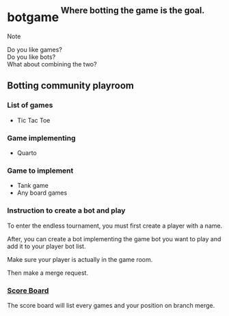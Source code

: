 <h1>botgame<sup><sup>&nbsp;Where botting the game is the goal.</sup></sup></h1>

> [!NOTE]
> Do you like games?<br/>
> Do you like bots?<br/>
> What about combining the two?<br/>

## Botting community playroom

### List of games

- Tic Tac Toe

### Game implementing

- Quarto

### Game to implement

- Tank game
- Any board games

### Instruction to create a bot and play

To enter the endless tournament, you must first
create a player with a name.

After, you can create a bot implementing the game bot
you want to play and add it to your player bot list.

Make sure your player is actually in the game room.

Then make a merge request.

### [Score Board](https://github.com/LudovicLachance/botgame/blob/score/score/SCOREBOARD.md)

The score board will list every
games and your position on branch merge.
